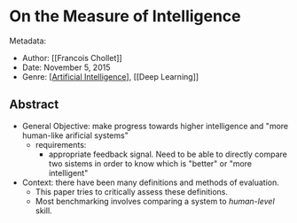 ---
---

# On the Measure of Intelligence

Metadata:

* Author: [[Francois Chollet]]
* Date: November 5, 2015
* Genre: [[Artificial Intelligence]], [[Deep Learning]]

## Abstract

* General Objective: make progress towards higher intelligence and "more human-like arificial systems"
  * requirements:
    * appropriate feedback signal. Need to be able to directly compare two sistems in order to know which is "better" or "more intelligent"
* Context: there have been many definitions and methods of evaluation.
  * This paper tries to critically assess these definitions.
  * Most benchmarking involves comparing a system to *human-level* skill.

[//begin]: # "Autogenerated link references for markdown compatibility"
[Artificial Intelligence]: artificial-intelligence "Artificial Intelligence"
[deep-learning]: deep-learning "Deep Learning"
[//end]: # "Autogenerated link references"
